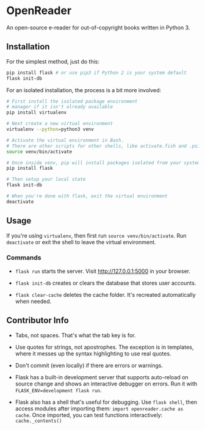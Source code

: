 # OpenReader

An open-source e-reader for out-of-copyright books written in Python 3.

## Installation

For the simplest method, just do this:

```bash
pip install flask # or use pip3 if Python 2 is your system default
flask init-db
```

For an isolated installation, the process is a bit more involved:

```bash
# First install the isolated package environment
# manager if it isn't already available
pip install virtualenv

# Next create a new virtual environment
virtualenv --python=python3 venv

# Activate the virtual environment in Bash.
# There are other scripts for other shells, like activate.fish and .ps1
source venv/bin/activate

# Once inside venv, pip will install packages isolated from your system
pip install flask

# Then setup your local state
flask init-db

# When you're done with flask, exit the virtual environment
deactivate
```

## Usage

If you're using `virtualenv`, then first run `source venv/bin/activate`. Run `deactivate` or exit the shell to leave the virtual environment.

### Commands

* `flask run` starts the server. Visit http://127.0.0.1:5000 in your browser.

* `flask init-db` creates or clears the database that stores user accounts.

* `flask clear-cache` deletes the cache folder. It's recreated automatically when needed.

## Contributor Info

* Tabs, not spaces. That's what the tab key is for.

* Use quotes for strings, not apostrophes. The exception is in templates, where it messes up the syntax highlighting to use real quotes.

* Don't commit (even locally) if there are errors or warnings.

* Flask has a built-in development server that supports auto-reload on source change and shows an interactive debugger on errors. Run it with `FLASK_ENV=development flask run`.

* Flask also has a shell that's useful for debugging. Use `flask shell`, then access modules after importing them: `import openreader.cache as cache`. Once imported, you can test functions interactively: `cache._contents()`
